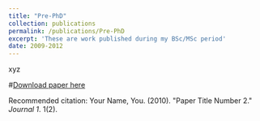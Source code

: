 ```yaml
---
title: "Pre-PhD"
collection: publications
permalink: /publications/Pre-PhD
excerpt: 'These are work published during my BSc/MSc period'
date: 2009-2012
---
```


xyz

#[Download paper here](http://academicpages.github.io/files/paper2.pdf)

Recommended citation: Your Name, You. (2010). "Paper Title Number 2." <i>Journal 1</i>. 1(2).
